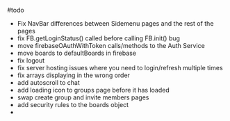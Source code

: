 #todo
- Fix NavBar differences between Sidemenu pages and the rest of the pages
- fix FB.getLoginStatus() called before calling FB.init() bug
- move firebaseOAuthWithToken calls/methods to the Auth Service
- move boards to defaultBoards in firebase
- fix logout
- fix server hosting issues where you need to login/refresh multiple times
- fix arrays displaying in the wrong order
- add autoscroll to chat 
- add loading icon to groups page before it has loaded
- swap create group and invite members pages
- add security rules to the boards object
- 